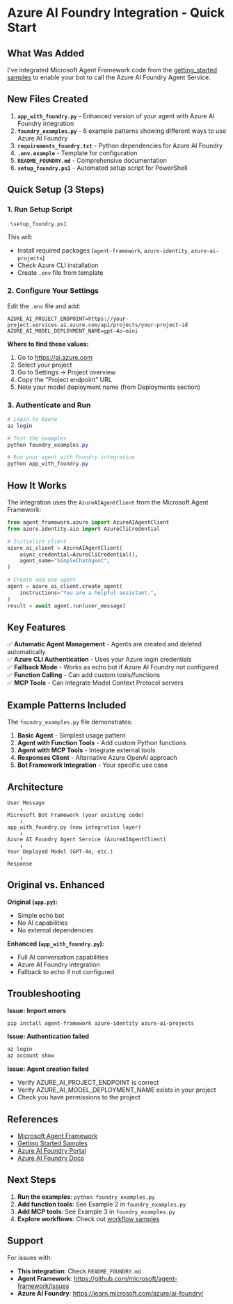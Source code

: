 # Azure AI Foundry Integration - Quick Start

## What Was Added

I've integrated Microsoft Agent Framework code from the [getting_started samples](https://github.com/microsoft/agent-framework/tree/main/python/samples/getting_started) to enable your bot to call the Azure AI Foundry Agent Service.

## New Files Created

1. **`app_with_foundry.py`** - Enhanced version of your agent with Azure AI Foundry integration
2. **`foundry_examples.py`** - 6 example patterns showing different ways to use Azure AI Foundry
3. **`requirements_foundry.txt`** - Python dependencies for Azure AI Foundry
4. **`.env.example`** - Template for configuration
5. **`README_FOUNDRY.md`** - Comprehensive documentation
6. **`setup_foundry.ps1`** - Automated setup script for PowerShell

## Quick Setup (3 Steps)

### 1. Run Setup Script
```powershell
.\setup_foundry.ps1
```

This will:
- Install required packages (`agent-framework`, `azure-identity`, `azure-ai-projects`)
- Check Azure CLI installation
- Create `.env` file from template

### 2. Configure Your Settings

Edit the `.env` file and add:
```
AZURE_AI_PROJECT_ENDPOINT=https://your-project.services.ai.azure.com/api/projects/your-project-id
AZURE_AI_MODEL_DEPLOYMENT_NAME=gpt-4o-mini
```

**Where to find these values:**
1. Go to https://ai.azure.com
2. Select your project
3. Go to Settings → Project overview
4. Copy the "Project endpoint" URL
5. Note your model deployment name (from Deployments section)

### 3. Authenticate and Run
```powershell
# Login to Azure
az login

# Test the examples
python foundry_examples.py

# Run your agent with Foundry integration
python app_with_foundry.py
```

## How It Works

The integration uses the `AzureAIAgentClient` from the Microsoft Agent Framework:

```python
from agent_framework.azure import AzureAIAgentClient
from azure.identity.aio import AzureCliCredential

# Initialize client
azure_ai_client = AzureAIAgentClient(
    async_credential=AzureCliCredential(),
    agent_name="SimpleChatAgent",
)

# Create and use agent
agent = azure_ai_client.create_agent(
    instructions="You are a helpful assistant.",
)
result = await agent.run(user_message)
```

## Key Features

✅ **Automatic Agent Management** - Agents are created and deleted automatically  
✅ **Azure CLI Authentication** - Uses your Azure login credentials  
✅ **Fallback Mode** - Works as echo bot if Azure AI Foundry not configured  
✅ **Function Calling** - Can add custom tools/functions  
✅ **MCP Tools** - Can integrate Model Context Protocol servers  

## Example Patterns Included

The `foundry_examples.py` file demonstrates:

1. **Basic Agent** - Simplest usage pattern
2. **Agent with Function Tools** - Add custom Python functions
3. **Agent with MCP Tools** - Integrate external tools
4. **Responses Client** - Alternative Azure OpenAI approach
5. **Bot Framework Integration** - Your specific use case

## Architecture

```
User Message
    ↓
Microsoft Bot Framework (your existing code)
    ↓
app_with_foundry.py (new integration layer)
    ↓
Azure AI Foundry Agent Service (AzureAIAgentClient)
    ↓
Your Deployed Model (GPT-4o, etc.)
    ↓
Response
```

## Original vs. Enhanced

**Original (`app.py`):**
- Simple echo bot
- No AI capabilities
- No external dependencies

**Enhanced (`app_with_foundry.py`):**
- Full AI conversation capabilities
- Azure AI Foundry integration
- Fallback to echo if not configured

## Troubleshooting

**Issue: Import errors**
```powershell
pip install agent-framework azure-identity azure-ai-projects
```

**Issue: Authentication failed**
```powershell
az login
az account show
```

**Issue: Agent creation failed**
- Verify AZURE_AI_PROJECT_ENDPOINT is correct
- Verify AZURE_AI_MODEL_DEPLOYMENT_NAME exists in your project
- Check you have permissions to the project

## References

- [Microsoft Agent Framework](https://github.com/microsoft/agent-framework)
- [Getting Started Samples](https://github.com/microsoft/agent-framework/tree/main/python/samples/getting_started)
- [Azure AI Foundry Portal](https://ai.azure.com)
- [Azure AI Foundry Docs](https://learn.microsoft.com/azure/ai-foundry/)

## Next Steps

1. **Run the examples**: `python foundry_examples.py`
2. **Add function tools**: See Example 2 in `foundry_examples.py`
3. **Add MCP tools**: See Example 3 in `foundry_examples.py`
4. **Explore workflows**: Check out [workflow samples](https://github.com/microsoft/agent-framework/tree/main/python/samples/getting_started/workflows)

## Support

For issues with:
- **This integration**: Check `README_FOUNDRY.md`
- **Agent Framework**: https://github.com/microsoft/agent-framework/issues
- **Azure AI Foundry**: https://learn.microsoft.com/azure/ai-foundry/
